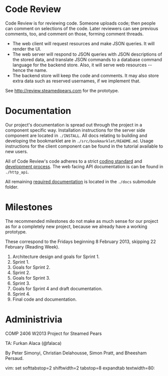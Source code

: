 # Code Review

Code Review is for reviewing code.
Someone uploads code; then people can comment on selections of the code.
Later reviewers can see previous comments, too, and comment on those, forming
comment threads.

* The web client will request resources and make JSON queries. It will render
the UI.
* The web server will respond to JSON queries with JSON descriptions of the
stored data, and translate JSON commands to a database command language for the
backend store. Also, it will serve web resources -- hence the name.
* The backend store will keep the code and comments. It may also store extra
data such as reserved usernames, if we implement that.

See http://review.steamedpears.com for the prototype.

# Documentation

Our project's documentation is spread out through the project in a component
specific way. Installation instructions for the server side component are
located in `./INSTALL`. All docs relating to building and developing the
bookmarklet are in `./src/bookmarklet/README.md`. Usage instructions for the
client component can be found in the tutorial available to new users.

All of Code Review's code adheres to a strict [coding
standard](https://github.com/CarletonU-COMP2406-W2013/Steamed-Pears/wiki/Coding-Standards)
and [development
process](https://github.com/CarletonU-COMP2406-W2013/Steamed-Pears/wiki/Process). The web facing API documentation is can be found in `./http_api`.

All remaining [required
documentation](http://homeostasis.scs.carleton.ca/wiki/index.php/WebFund_2013W_Final_Project)
is located in the `./docs` submodule folder.

# Milestones

The recommended milestones do not make as much sense for our project as for a
completely new project, because we already have a working prototype.

These correspond to the Fridays beginning 8 February 2013, skipping 22
February (Reading Week).

1. Architecture design and goals for Sprint 1.
2. Sprint 1.
3. Goals for Sprint 2.
4. Sprint 2.
5. Goals for Sprint 3.
6. Sprint 3.
7. Goals for Sprint 4 and draft documentation.
8. Sprint 4.
9. Final code and documentation.


# Administrivia

COMP 2406 W2013 Project for Steamed Pears

TA: Furkan Alaca (@falaca)

By Peter Simonyi, Christian Delahousse, Simon Pratt, and Bheesham Persaud.

vim: set softtabstop=2 shiftwidth=2 tabstop=8 expandtab textwidth=80:
